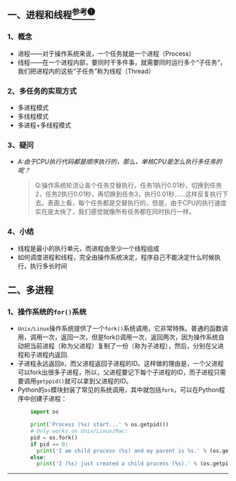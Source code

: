 ## 一、进程和线程[<sup>参考❶</sup>]
### 1、概念  
- 进程——对于操作系统来说，一个任务就是一个进程（Process）
- 线程——在一个进程内部，要同时干多件事，就需要同时运行多个“子任务”，我们把进程内的这些“子任务”称为线程（Thread）

### 2、多任务的实现方式
- 多进程模式
- 多线程模式
- 多进程+多线程模式

### 3、疑问
-  *A:由于CPU执行代码都是顺序执行的，那么，单核CPU是怎么执行多任务的呢？*
    >Q:操作系统轮流让各个任务交替执行，任务1执行0.01秒，切换到任务2，任务2执行0.01秒，再切换到任务3，执行0.01秒……这样反复执行下去。表面上看，每个任务都是交替执行的，但是，由于CPU的执行速度实在是太快了，我们感觉就像所有任务都在同时执行一样。

### 4、小结
- 线程是最小的执行单元，而进程由至少一个线程组成
- 如何调度进程和线程，完全由操作系统决定，程序自己不能决定什么时候执行，执行多长时间

## 二、多进程
### 1、操作系统的`for()`系统
- `Unix/Linux`操作系统提供了一个`fork()`系统调用，它非常特殊。普通的函数调用，调用一次，返回一次，但是fork()调用一次，返回两次，因为操作系统自动把当前进程（称为父进程）复制了一份（称为子进程），然后，分别在父进程和子进程内返回.
- 子进程永远返回`0`，而父进程返回子进程的ID。这样做的理由是，一个父进程可以fork出很多子进程，所以，父进程要记下每个子进程的ID，而子进程只需要调用`getppid()`就可以拿到父进程的ID。
- Python的`os`模块封装了常见的系统调用，其中就包括`fork`，可以在Python程序中创建子进程：
    >
    ```python
        import os

        print('Process (%s) start...' % os.getpid())
        # Only works on Unix/Linux/Mac:
        pid = os.fork()
        if pid == 0:
          print('I am child process (%s) and my parent is %s.' % (os.getpid(), os.getppid()))
        else:
          print('I (%s) just created a child process (%s).' % (os.getpid(), pid))
    ```
    
    
    
***
[<sup>参考❶</sup>]: https://www.liaoxuefeng.com/wiki/1016959663602400/1017627212385376
